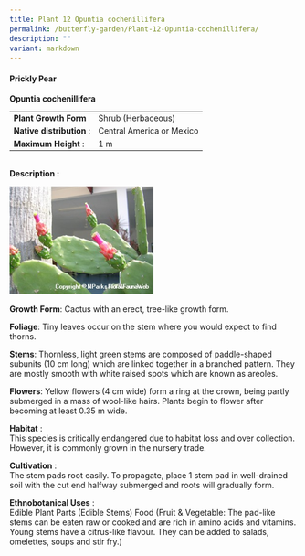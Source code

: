 ```yaml
---
title: Plant 12 Opuntia cochenillifera
permalink: /butterfly-garden/Plant-12-Opuntia-cochenillifera/
description: ""
variant: markdown
---
```

#### **Prickly Pear**


**Opuntia cochenillifera**

|                        |                               |
|------------------------|-------------------------------|
|    **Plant Growth Form**   |     Shrub (Herbaceous)        |
|  **Native distribution** : |     Central America or Mexico |
|    **Maximum Height** :    |     1 m                       |
  
  
&nbsp;  
**Description :**  
  
<img style="width:50%;height:50%" src="/images/Butterfly%20Garden/B12.png">

**Growth Form**: Cactus with an erect, tree-like growth form.

**Foliage**: Tiny leaves occur on the stem where you would expect to find thorns.

**Stems**: Thornless, light green stems are composed of paddle-shaped subunits (10 cm long) which are linked together in a branched pattern. They are mostly smooth with white raised spots which are known as areoles.

**Flowers**: Yellow flowers (4 cm wide) form a ring at the crown, being partly submerged in a mass of wool-like hairs. Plants begin to flower after becoming at least 0.35 m wide.

  

**Habitat**&nbsp;:  
This species is critically endangered due to habitat loss and over collection. However, it is commonly grown in the nursery trade.

**Cultivation**&nbsp;:  
The stem pads root easily. To propagate, place 1 stem pad in well-drained soil with the cut end halfway submerged and roots will gradually form.

**Ethnobotanical Uses**&nbsp;:  
Edible Plant Parts (Edible Stems) Food (Fruit &amp; Vegetable: The pad-like stems can be eaten raw or cooked and are rich in amino acids and vitamins. Young stems have a citrus-like flavour. They can be added to salads, omelettes, soups and stir fry.)

  

